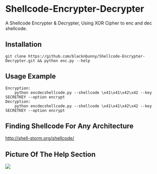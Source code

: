 # Shellcode-Encrypter-Decrypter
A Shellcode Encrypter &amp; Decrypter, Using XOR Cipher to enc and dec shellcode.

## Installation

```
git clone https://github.com/blacknbunny/Shellcode-Encrypter-Decrypter.git && python enc.py --help
```

## Usage Example

```
Encryption:
    python encdecshellcode.py --shellcode \x41\x41\x42\x42 --key SECRETKEY --option encrypt
Decryption:
    python encdecshellcode.py --shellcode \x41\x41\x42\x42 --key SECRETKEY --option encrypt
```

## Finding Shellcode For Any Architecture

http://shell-storm.org/shellcode/

## Picture Of The Help Section
![](http://prntscr.com/l99qv1)
